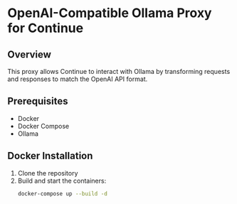 # OpenAI-Compatible Ollama Proxy for Continue

## Overview
This proxy allows Continue to interact with Ollama by transforming requests and responses to match the OpenAI API format.

## Prerequisites
- Docker
- Docker Compose
- Ollama

## Docker Installation
1. Clone the repository
2. Build and start the containers:
   ```bash
   docker-compose up --build -d
